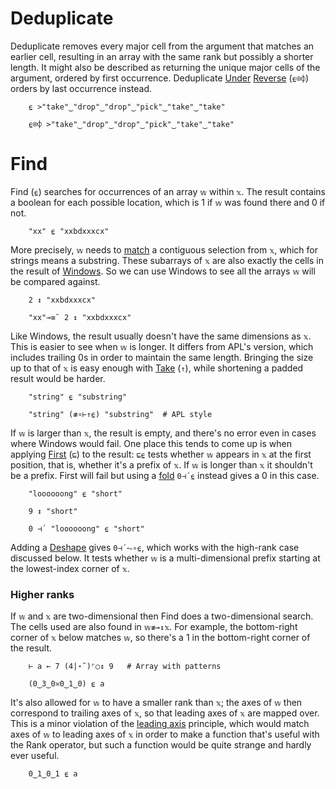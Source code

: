 # Deduplicate

Deduplicate removes every major cell from the argument that matches an earlier cell, resulting in an array with the same rank but possibly a shorter length. It might also be described as returning the unique major cells of the argument, ordered by first occurrence. Deduplicate [Under](under.md) [Reverse](reverse.md) (`⍷⌾⌽`) orders by last occurrence instead.

        ⍷ >"take"‿"drop"‿"drop"‿"pick"‿"take"‿"take"

        ⍷⌾⌽ >"take"‿"drop"‿"drop"‿"pick"‿"take"‿"take"

# Find

Find (`⍷`) searches for occurrences of an array `𝕨` within `𝕩`. The result contains a boolean for each possible location, which is 1 if `𝕨` was found there and 0 if not.

        "xx" ⍷ "xxbdxxxcx"

More precisely, `𝕨` needs to [match](match.md) a contiguous selection from `𝕩`, which for strings means a substring. These subarrays of `𝕩` are also exactly the cells in the result of [Windows](windows.md). So we can use Windows to see all the arrays `𝕨` will be compared against.

        2 ↕ "xxbdxxxcx"

        "xx"⊸≡˘ 2 ↕ "xxbdxxxcx"

Like Windows, the result usually doesn't have the same dimensions as `𝕩`. This is easier to see when `𝕨` is longer. It differs from APL's version, which includes trailing 0s in order to maintain the same length. Bringing the size up to that of `𝕩` is easy enough with [Take](take.md) (`↑`), while shortening a padded result would be harder.

        "string" ⍷ "substring"

        "string" (≢∘⊢↑⍷) "substring"  # APL style

If `𝕨` is larger than `𝕩`, the result is empty, and there's no error even in cases where Windows would fail. One place this tends to come up is when applying [First](pick.md#first) (`⊑`) to the result: `⊑⍷` tests whether `𝕨` appears in `𝕩` at the first position, that is, whether it's a prefix of `𝕩`. If `𝕨` is longer than `𝕩` it shouldn't be a prefix. First will fail but using a [fold](fold.md) `0⊣´⍷` instead gives a 0 in this case.

        "loooooong" ⍷ "short"

        9 ↕ "short"

        0 ⊣´ "loooooong" ⍷ "short"

Adding a [Deshape](reshape.md#deshape) gives `0⊣´⥊∘⍷`, which works with the high-rank case discussed below. It tests whether `𝕨` is a multi-dimensional prefix starting at the lowest-index corner of `𝕩`.

### Higher ranks

If `𝕨` and `𝕩` are two-dimensional then Find does a two-dimensional search. The cells used are also found in `𝕨≢⊸↕𝕩`. For example, the bottom-right corner of `𝕩` below matches `𝕨`, so there's a 1 in the bottom-right corner of the result.

        ⊢ a ← 7 (4|⋆˜)⌜○↕ 9   # Array with patterns

        (0‿3‿0≍0‿1‿0) ⍷ a

It's also allowed for `𝕨` to have a smaller rank than `𝕩`; the axes of `𝕨` then correspond to trailing axes of `𝕩`, so that leading axes of `𝕩` are mapped over. This is a minor violation of the [leading axis](leading.md) principle, which would match axes of `𝕨` to leading axes of `𝕩` in order to make a function that's useful with the Rank operator, but such a function would be quite strange and hardly ever useful.

        0‿1‿0‿1 ⍷ a
